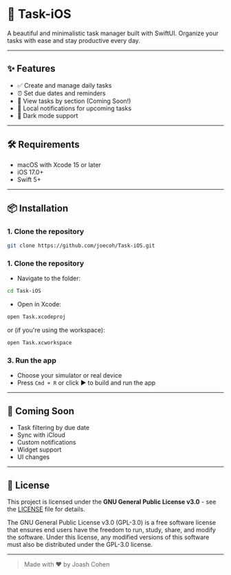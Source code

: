 # 📱 Task-iOS

A beautiful and minimalistic task manager built with SwiftUI. Organize your tasks with ease and stay productive every day.

---

## ✨ Features

- ✅ Create and manage daily tasks
- ⏰ Set due dates and reminders
- 📅 View tasks by section (Coming Soon!)
- 🔔 Local notifications for upcoming tasks
- 🌙 Dark mode support

---

## 🛠️ Requirements

- macOS with Xcode 15 or later
- iOS 17.0+
- Swift 5+

---

## 📦 Installation

### 1. Clone the repository

```bash
git clone https://github.com/joecoh/Task-iOS.git
```
### 1. Clone the repository

- Navigate to the folder:

```bash
cd Task-iOS
```

- Open in Xcode:

```bash
open Task.xcodeproj
```

or (if you're using the workspace):

```bash
open Task.xcworkspace
```

### 3. Run the app

- Choose your simulator or real device
- Press `Cmd + R` or click ▶️ to build and run the app

---

## 🧪 Coming Soon

- Task filtering by due date
- Sync with iCloud
- Custom notifications
- Widget support
- UI changes

---

## 📄 License

This project is licensed under the **GNU General Public License v3.0** - see the [LICENSE](LICENSE) file for details.

The GNU General Public License v3.0 (GPL-3.0) is a free software license that ensures end users have the freedom to run, study, share, and modify the software. Under this license, any modified versions of this software must also be distributed under the GPL-3.0 license.


---

> Made with ❤️ by Joash Cohen
